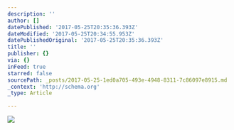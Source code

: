 ```yaml
---
description: ''
author: []
datePublished: '2017-05-25T20:35:36.393Z'
dateModified: '2017-05-25T20:34:55.953Z'
datePublishedOriginal: '2017-05-25T20:35:36.393Z'
title: ''
publisher: {}
via: {}
inFeed: true
starred: false
sourcePath: _posts/2017-05-25-1ed0a705-493e-4948-8311-7c86097e8915.md
_context: 'http://schema.org'
_type: Article

---
```

![](https://the-grid-user-content.s3-us-west-2.amazonaws.com/2ab40f95-a1ad-45ae-b451-c0ca15ff4611.jpg)
